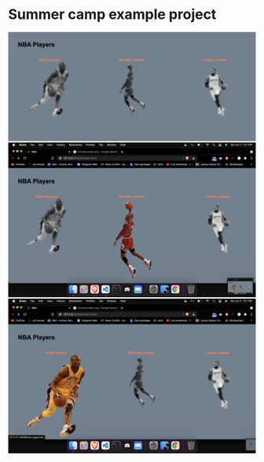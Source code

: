 # Summer camp example project

![screenshot](ss1.png)
![screenshot](ss2.png)
![screenshot](ss3.png)
